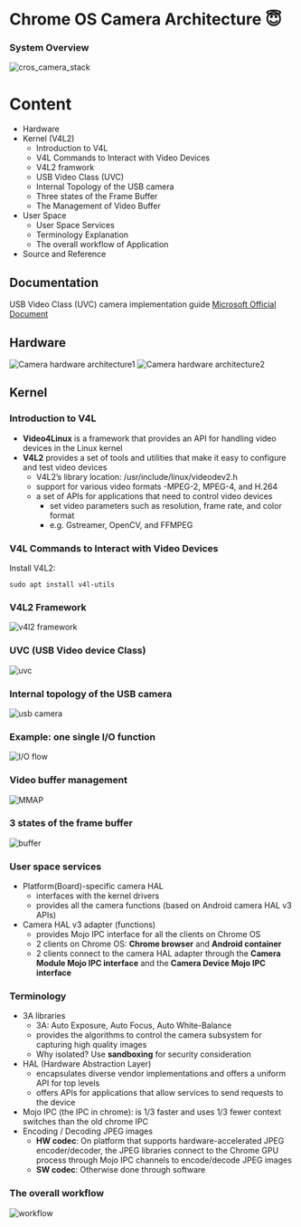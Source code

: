 # Chrome OS Camera Architecture :innocent:
### System Overview ###
![cros_camera_stack](https://github.com/SarahWang729/Internal-Camera-Architecture/assets/111257156/37cc9710-2767-410f-8719-25022b43d987)
# Content #
- Hardware
- Kernel (V4L2)
  - Introduction to V4L
  - V4L Commands to Interact with Video Devices
  - V4L2 framwork
  - USB Video Class (UVC)
  - Internal Topology of the USB camera
  - Three states of the Frame Buffer
  - The Management of Video Buffer
- User Space
  - User Space Services
  - Terminology Explanation
  - The overall workflow of Application
- Source and Reference
## Documentation ##
USB Video Class (UVC) camera implementation guide [Microsoft Official Document](https://learn.microsoft.com/en-us/windows-hardware/drivers/stream/uvc-camera-implementation-guide)
## Hardware ##
![Camera hardware architecture1](https://github.com/user-attachments/assets/256e55da-ae22-4a5f-afba-c6e0466319da) ![Camera hardware architecture2](https://github.com/user-attachments/assets/c029b250-4a77-42d8-b09b-bd6dd3b777ff)

## Kernel ##
### Introduction to V4L ###
- **Video4Linux** is a framework that provides an API for handling video devices in the Linux kernel
- **V4L2** provides a set of tools and utilities that make it easy to configure and test video devices
  - V4L2’s library location:  /usr/include/linux/videodev2.h
  - support for various video formats
    -MPEG-2, MPEG-4, and H.264
  - a set of APIs for applications that need to control video devices
    - set video parameters such as resolution, frame rate, and color format
    - e.g. Gstreamer, OpenCV, and FFMPEG
### V4L Commands to Interact with Video Devices ###
Install V4L2:
```
sudo apt install v4l-utils
```
### V4L2 Framework ###
![v4l2 framework](https://github.com/user-attachments/assets/f97a3db6-acda-4b6f-ae82-4e674e0ae787)
### UVC (USB Video device Class) ###
![uvc](https://github.com/user-attachments/assets/633acc36-9ddb-4ed4-865a-3c52a451446d)
### Internal topology of the USB camera ###
![usb camera](https://github.com/user-attachments/assets/dd67cef3-8c92-410c-9788-2e1b5920be80)
### Example: one single I/O function ###
![I/O flow](https://github.com/user-attachments/assets/6ab98d9e-1ffb-4f50-86d5-c8ab0c3e5133)
### Video buffer management ###
![MMAP](https://github.com/user-attachments/assets/577bda3c-b520-4c6d-b794-45a96e8aa70c)
### 3 states of the frame buffer ###
![buffer](https://github.com/user-attachments/assets/b5c2cc94-1f52-4294-ad55-cbb1d0bc3935)

### User space services ###
- Platform(Board)-specific camera HAL
  - interfaces with the kernel drivers
  - provides all the camera functions (based on Android camera HAL v3 APIs)
- Camera HAL v3 adapter (functions)
  - provides Mojo IPC interface for all the clients on Chrome OS
  - 2 clients on Chrome OS: **Chrome browser** and **Android container**
  - 2 clients connect to the camera HAL adapter through the **Camera Module Mojo IPC interface** and the **Camera Device Mojo IPC interface**
### Terminology ###
- 3A libraries
  - 3A: Auto Exposure, Auto Focus, Auto White-Balance
  - provides the algorithms to control the camera subsystem for capturing high quality images
  - Why isolated? Use **sandboxing** for security consideration
- HAL (Hardware Abstraction Layer)
  - encapsulates diverse vendor implementations and offers a uniform API for top levels
  - offers APIs for applications that allow services to send requests to the device
- Mojo IPC (the IPC in chrome): is 1/3 faster and uses 1/3 fewer context switches than the old chrome IPC
- Encoding / Decoding JPEG images
  - **HW codec**: On platform that supports hardware-accelerated JPEG encoder/decoder, the JPEG libraries connect to the Chrome GPU process through Mojo IPC channels to encode/decode JPEG images
  - **SW codec**: Otherwise done through software
### The overall workflow ###
![workflow](https://github.com/user-attachments/assets/7a35eeaa-3681-4e75-b64e-c37ffb5a6fa0)
